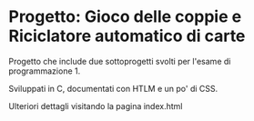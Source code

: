 # Progetto: Gioco delle coppie e Riciclatore automatico di carte

Progetto che include due sottoprogetti svolti per l'esame di programmazione 1.

Sviluppati in C, documentati con HTLM e un po' di CSS.

Ulteriori dettagli visitando la pagina index.html
